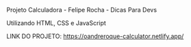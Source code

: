 Projeto Calculadora - Felipe Rocha - Dicas Para Devs

Utilizando HTML, CSS e JavaScript

LINK DO PROJETO: https://oandreroque-calculator.netlify.app/
